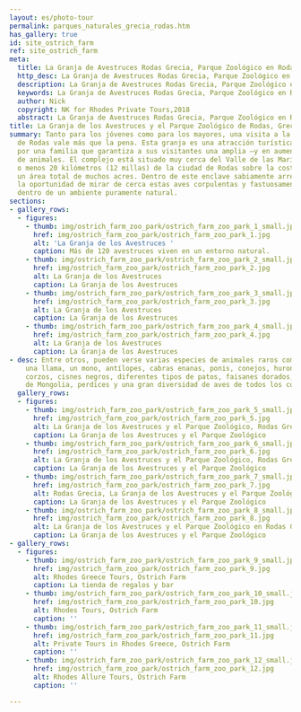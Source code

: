 ```yaml
---
layout: es/photo-tour
permalink: parques_naturales_grecia_rodas.htm
has_gallery: true
id: site_ostrich_farm
ref: site_ostrich_farm
meta:
  title: La Granja de Avestruces Rodas Grecia, Parque Zoológico en Rodas
  http_desc: La Granja de Avestruces Rodas Grecia, Parque Zoológico en Rodas
  description: La Granja de Avestruces Rodas Grecia, Parque Zoológico en Rodas
  keywords: La Granja de Avestruces Rodas Grecia, Parque Zoológico en Rodas
  author: Nick
  copyright: NK for Rhodes Private Tours,2018
  abstract: La Granja de Avestruces Rodas Grecia, Parque Zoológico en Rodas
title: La Granja de los Avestruces y el Parque Zoológico de Rodas, Grecia
summary: Tanto para los jóvenes como para los mayores, una visita a la Granja de Avestruces
  de Rodas vale más que la pena. Esta granja es una atracción turística administrada
  por una familia que garantiza a sus visitantes una amplia –y en aumento- selección
  de animales. El complejo está situado muy cerca del Valle de las Mariposas, a más
  o menos 20 kilómetros (12 millas) de la ciudad de Rodas sobre la costa oeste, cubriendo
  un área total de muchos acres. Dentro de este enclave sabiamente arreglado se tiene
  la oportunidad de mirar de cerca estas aves corpulentas y fastuosamente emplumadas
  dentro de un ambiente puramente natural.
sections:
- gallery_rows:
  - figures:
    - thumb: img/ostrich_farm_zoo_park/ostrich_farm_zoo_park_1_small.jpg
      href: img/ostrich_farm_zoo_park/ostrich_farm_zoo_park_1.jpg
      alt: 'La Granja de los Avestruces '
      caption: Más de 120 avestruces viven en un entorno natural.
    - thumb: img/ostrich_farm_zoo_park/ostrich_farm_zoo_park_2_small.jpg
      href: img/ostrich_farm_zoo_park/ostrich_farm_zoo_park_2.jpg
      alt: La Granja de los Avestruces
      caption: La Granja de los Avestruces
    - thumb: img/ostrich_farm_zoo_park/ostrich_farm_zoo_park_3_small.jpg
      href: img/ostrich_farm_zoo_park/ostrich_farm_zoo_park_3.jpg
      alt: La Granja de los Avestruces
      caption: La Granja de los Avestruces
    - thumb: img/ostrich_farm_zoo_park/ostrich_farm_zoo_park_4_small.jpg
      href: img/ostrich_farm_zoo_park/ostrich_farm_zoo_park_4.jpg
      alt: La Granja de los Avestruces
      caption: La Granja de los Avestruces
- desc: Entre otros, pueden verse varias especies de animales raros como zorros, canguros,
    una llama, un mono, antílopes, cabras enanas, ponis, conejos, hurones, zorrillos,
    corzos, cisnes negros, diferentes tipos de patos, faisanes dorados, loros amarillos
    de Mongolia, perdices y una gran diversidad de aves de todos los continentes.
  gallery_rows:
  - figures:
    - thumb: img/ostrich_farm_zoo_park/ostrich_farm_zoo_park_5_small.jpg
      href: img/ostrich_farm_zoo_park/ostrich_farm_zoo_park_5.jpg
      alt: La Granja de los Avestruces y el Parque Zoológico, Rodas Grecia
      caption: La Granja de los Avestruces y el Parque Zoológico
    - thumb: img/ostrich_farm_zoo_park/ostrich_farm_zoo_park_6_small.jpg
      href: img/ostrich_farm_zoo_park/ostrich_farm_zoo_park_6.jpg
      alt: La Granja de los Avestruces y el Parque Zoológico, Rodas Grecia
      caption: La Granja de los Avestruces y el Parque Zoológico
    - thumb: img/ostrich_farm_zoo_park/ostrich_farm_zoo_park_7_small.jpg
      href: img/ostrich_farm_zoo_park/ostrich_farm_zoo_park_7.jpg
      alt: Rodas Grecia, La Granja de los Avestruces y el Parque Zoológico
      caption: La Granja de los Avestruces y el Parque Zoológico
    - thumb: img/ostrich_farm_zoo_park/ostrich_farm_zoo_park_8_small.jpg
      href: img/ostrich_farm_zoo_park/ostrich_farm_zoo_park_8.jpg
      alt: La Granja de los Avestruces y el Parque Zoológico en Rodas Grecia
      caption: La Granja de los Avestruces y el Parque Zoológico
- gallery_rows:
  - figures:
    - thumb: img/ostrich_farm_zoo_park/ostrich_farm_zoo_park_9_small.jpg
      href: img/ostrich_farm_zoo_park/ostrich_farm_zoo_park_9.jpg
      alt: Rhodes Greece Tours, Ostrich Farm
      caption: La tienda de regalos y bar
    - thumb: img/ostrich_farm_zoo_park/ostrich_farm_zoo_park_10_small.jpg
      href: img/ostrich_farm_zoo_park/ostrich_farm_zoo_park_10.jpg
      alt: Rhodes Tours, Ostrich Farm
      caption: ''
    - thumb: img/ostrich_farm_zoo_park/ostrich_farm_zoo_park_11_small.jpg
      href: img/ostrich_farm_zoo_park/ostrich_farm_zoo_park_11.jpg
      alt: Private Tours in Rhodes Greece, Ostrich Farm
      caption: ''
    - thumb: img/ostrich_farm_zoo_park/ostrich_farm_zoo_park_12_small.jpg
      href: img/ostrich_farm_zoo_park/ostrich_farm_zoo_park_12.jpg
      alt: Rhodes Allure Tours, Ostrich Farm
      caption: ''

---
```

